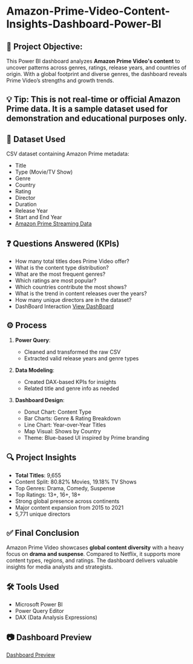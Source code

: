 # Amazon-Prime-Video-Content-Insights-Dashboard-Power-BI

## 📌 Project Objective:
This Power BI dashboard analyzes **Amazon Prime Video's content** to uncover patterns across genres, ratings, release years, and countries of origin. With a global footprint and diverse genres, the dashboard reveals Prime Video’s strengths and growth trends.

## 💡 **Tip:** This is not real-time or official Amazon Prime data. It is a **sample dataset** used for demonstration and educational purposes only.

## 📂 Dataset Used

CSV dataset containing Amazon Prime metadata:
- Title
- Type (Movie/TV Show)
- Genre
- Country
- Rating
- Director
- Duration
- Release Year
- Start and End Year
- <a href="https://github.com/ParagSakat-eng/Amazon-Prime-Video-Content-Insights-Dashboard-Power-BI/blob/main/amazon_prime_titles.csv"> Amazon Prime Streaming Data </a>

## ❓ Questions Answered (KPIs)

- How many total titles does Prime Video offer?
- What is the content type distribution?
- What are the most frequent genres?
- Which ratings are most popular?
- Which countries contribute the most shows?
- What is the trend in content releases over the years?
- How many unique directors are in the dataset?
- DashBoard Interaction <a href="https://github.com/ParagSakat-eng/Amazon-Prime-Video-Content-Insights-Dashboard-Power-BI/blob/main/Amazon%20Prime%20DashBoard.pdf"> View DashBoard </a>

## ⚙️ Process

1. **Power Query**:
   - Cleaned and transformed the raw CSV
   - Extracted valid release years and genre types

2. **Data Modeling**:
   - Created DAX-based KPIs for insights
   - Related title and genre info as needed

3. **Dashboard Design**:
   - Donut Chart: Content Type
   - Bar Charts: Genre & Rating Breakdown
   - Line Chart: Year-over-Year Titles
   - Map Visual: Shows by Country
   - Theme: Blue-based UI inspired by Prime branding
   
## 🔍 Project Insights

- **Total Titles**: 9,655
- Content Split: 80.82% Movies, 19.18% TV Shows
- Top Genres: Drama, Comedy, Suspense
- Top Ratings: 13+, 16+, 18+
- Strong global presence across continents
- Major content expansion from 2015 to 2021
- 5,771 unique directors

## ✅ Final Conclusion

Amazon Prime Video showcases **global content diversity** with a heavy focus on **drama and suspense**. Compared to Netflix, it supports more content types, regions, and ratings. The dashboard delivers valuable insights for media analysts and strategists.


## 🛠️ Tools Used
- Microsoft Power BI
- Power Query Editor
- DAX (Data Analysis Expressions)

## 📷 Dashboard Preview

<a href="https://github.com/ParagSakat-eng/Amazon-Prime-Video-Content-Insights-Dashboard-Power-BI/blob/main/Amazon%20DashBoard%20SS.PNG"> Dashboard Preview </a>

